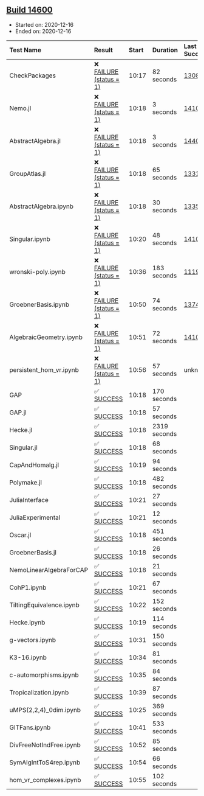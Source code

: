 ## [Build 14600](https://oscarci.mathematik.uni-kl.de/job/oscar/14600/)

* Started on: 2020-12-16
* Ended on: 2020-12-16

| Test Name    | Result | Start | Duration | Last Success | First Failure |
|:-------------|:-------|:------|:---------|:-------------|:--------------|
| CheckPackages | ❌ [FAILURE (status = 1)](https://oscarci.mathematik.uni-kl.de/job/oscar/14600/artifact/logs/build-14600/CheckPackages.log) | 10:17 | 82 seconds | [13085](https://oscarci.mathematik.uni-kl.de/job/oscar/13085/) | [13086](https://oscarci.mathematik.uni-kl.de/job/oscar/13086/) |
| Nemo.jl | ❌ [FAILURE (status = 1)](https://oscarci.mathematik.uni-kl.de/job/oscar/14600/artifact/logs/build-14600/Nemo.jl.log) | 10:18 | 3 seconds | [14101](https://oscarci.mathematik.uni-kl.de/job/oscar/14101/) | [14102](https://oscarci.mathematik.uni-kl.de/job/oscar/14102/) |
| AbstractAlgebra.jl | ❌ [FAILURE (status = 1)](https://oscarci.mathematik.uni-kl.de/job/oscar/14600/artifact/logs/build-14600/AbstractAlgebra.jl.log) | 10:18 | 3 seconds | [14405](https://oscarci.mathematik.uni-kl.de/job/oscar/14405/) | [14406](https://oscarci.mathematik.uni-kl.de/job/oscar/14406/) |
| GroupAtlas.jl | ❌ [FAILURE (status = 1)](https://oscarci.mathematik.uni-kl.de/job/oscar/14600/artifact/logs/build-14600/GroupAtlas.jl.log) | 10:18 | 65 seconds | [13311](https://oscarci.mathematik.uni-kl.de/job/oscar/13311/) | [13312](https://oscarci.mathematik.uni-kl.de/job/oscar/13312/) |
| AbstractAlgebra.ipynb | ❌ [FAILURE (status = 1)](https://oscarci.mathematik.uni-kl.de/job/oscar/14600/artifact/logs/build-14600/AbstractAlgebra.ipynb.log) | 10:18 | 30 seconds | [13355](https://oscarci.mathematik.uni-kl.de/job/oscar/13355/) | [13356](https://oscarci.mathematik.uni-kl.de/job/oscar/13356/) |
| Singular.ipynb | ❌ [FAILURE (status = 1)](https://oscarci.mathematik.uni-kl.de/job/oscar/14600/artifact/logs/build-14600/Singular.ipynb.log) | 10:20 | 48 seconds | [14101](https://oscarci.mathematik.uni-kl.de/job/oscar/14101/) | [14102](https://oscarci.mathematik.uni-kl.de/job/oscar/14102/) |
| wronski-poly.ipynb | ❌ [FAILURE (status = 1)](https://oscarci.mathematik.uni-kl.de/job/oscar/14600/artifact/logs/build-14600/wronski-poly.ipynb.log) | 10:36 | 183 seconds | [11192](https://oscarci.mathematik.uni-kl.de/job/oscar/11192/) | [11193](https://oscarci.mathematik.uni-kl.de/job/oscar/11193/) |
| GroebnerBasis.ipynb | ❌ [FAILURE (status = 1)](https://oscarci.mathematik.uni-kl.de/job/oscar/14600/artifact/logs/build-14600/GroebnerBasis.ipynb.log) | 10:50 | 74 seconds | [13748](https://oscarci.mathematik.uni-kl.de/job/oscar/13748/) | [13749](https://oscarci.mathematik.uni-kl.de/job/oscar/13749/) |
| AlgebraicGeometry.ipynb | ❌ [FAILURE (status = 1)](https://oscarci.mathematik.uni-kl.de/job/oscar/14600/artifact/logs/build-14600/AlgebraicGeometry.ipynb.log) | 10:51 | 72 seconds | [14101](https://oscarci.mathematik.uni-kl.de/job/oscar/14101/) | [14102](https://oscarci.mathematik.uni-kl.de/job/oscar/14102/) |
| persistent_hom_vr.ipynb | ❌ [FAILURE (status = 1)](https://oscarci.mathematik.uni-kl.de/job/oscar/14600/artifact/logs/build-14600/persistent_hom_vr.ipynb.log) | 10:56 | 57 seconds | unknown | unknown |
| GAP | ✅ [SUCCESS](https://oscarci.mathematik.uni-kl.de/job/oscar/14600/artifact/logs/build-14600/GAP.log) | 10:18 | 170 seconds |  |  |
| GAP.jl | ✅ [SUCCESS](https://oscarci.mathematik.uni-kl.de/job/oscar/14600/artifact/logs/build-14600/GAP.jl.log) | 10:18 | 57 seconds |  |  |
| Hecke.jl | ✅ [SUCCESS](https://oscarci.mathematik.uni-kl.de/job/oscar/14600/artifact/logs/build-14600/Hecke.jl.log) | 10:18 | 2319 seconds |  |  |
| Singular.jl | ✅ [SUCCESS](https://oscarci.mathematik.uni-kl.de/job/oscar/14600/artifact/logs/build-14600/Singular.jl.log) | 10:18 | 68 seconds |  |  |
| CapAndHomalg.jl | ✅ [SUCCESS](https://oscarci.mathematik.uni-kl.de/job/oscar/14600/artifact/logs/build-14600/CapAndHomalg.jl.log) | 10:19 | 94 seconds |  |  |
| Polymake.jl | ✅ [SUCCESS](https://oscarci.mathematik.uni-kl.de/job/oscar/14600/artifact/logs/build-14600/Polymake.jl.log) | 10:18 | 482 seconds |  |  |
| JuliaInterface | ✅ [SUCCESS](https://oscarci.mathematik.uni-kl.de/job/oscar/14600/artifact/logs/build-14600/JuliaInterface.log) | 10:21 | 27 seconds |  |  |
| JuliaExperimental | ✅ [SUCCESS](https://oscarci.mathematik.uni-kl.de/job/oscar/14600/artifact/logs/build-14600/JuliaExperimental.log) | 10:21 | 12 seconds |  |  |
| Oscar.jl | ✅ [SUCCESS](https://oscarci.mathematik.uni-kl.de/job/oscar/14600/artifact/logs/build-14600/Oscar.jl.log) | 10:18 | 451 seconds |  |  |
| GroebnerBasis.jl | ✅ [SUCCESS](https://oscarci.mathematik.uni-kl.de/job/oscar/14600/artifact/logs/build-14600/GroebnerBasis.jl.log) | 10:18 | 26 seconds |  |  |
| NemoLinearAlgebraForCAP | ✅ [SUCCESS](https://oscarci.mathematik.uni-kl.de/job/oscar/14600/artifact/logs/build-14600/NemoLinearAlgebraForCAP.log) | 10:18 | 21 seconds |  |  |
| CohP1.ipynb | ✅ [SUCCESS](https://oscarci.mathematik.uni-kl.de/job/oscar/14600/artifact/logs/build-14600/CohP1.ipynb.log) | 10:21 | 67 seconds |  |  |
| TiltingEquivalence.ipynb | ✅ [SUCCESS](https://oscarci.mathematik.uni-kl.de/job/oscar/14600/artifact/logs/build-14600/TiltingEquivalence.ipynb.log) | 10:22 | 152 seconds |  |  |
| Hecke.ipynb | ✅ [SUCCESS](https://oscarci.mathematik.uni-kl.de/job/oscar/14600/artifact/logs/build-14600/Hecke.ipynb.log) | 10:19 | 114 seconds |  |  |
| g-vectors.ipynb | ✅ [SUCCESS](https://oscarci.mathematik.uni-kl.de/job/oscar/14600/artifact/logs/build-14600/g-vectors.ipynb.log) | 10:31 | 150 seconds |  |  |
| K3-16.ipynb | ✅ [SUCCESS](https://oscarci.mathematik.uni-kl.de/job/oscar/14600/artifact/logs/build-14600/K3-16.ipynb.log) | 10:34 | 81 seconds |  |  |
| c-automorphisms.ipynb | ✅ [SUCCESS](https://oscarci.mathematik.uni-kl.de/job/oscar/14600/artifact/logs/build-14600/c-automorphisms.ipynb.log) | 10:35 | 84 seconds |  |  |
| Tropicalization.ipynb | ✅ [SUCCESS](https://oscarci.mathematik.uni-kl.de/job/oscar/14600/artifact/logs/build-14600/Tropicalization.ipynb.log) | 10:39 | 87 seconds |  |  |
| uMPS(2,2,4)_0dim.ipynb | ✅ [SUCCESS](https://oscarci.mathematik.uni-kl.de/job/oscar/14600/artifact/logs/build-14600/uMPS-2-2-4-_0dim.ipynb.log) | 10:25 | 369 seconds |  |  |
| GITFans.ipynb | ✅ [SUCCESS](https://oscarci.mathematik.uni-kl.de/job/oscar/14600/artifact/logs/build-14600/GITFans.ipynb.log) | 10:41 | 533 seconds |  |  |
| DivFreeNotIndFree.ipynb | ✅ [SUCCESS](https://oscarci.mathematik.uni-kl.de/job/oscar/14600/artifact/logs/build-14600/DivFreeNotIndFree.ipynb.log) | 10:52 | 85 seconds |  |  |
| SymAlgIntToS4rep.ipynb | ✅ [SUCCESS](https://oscarci.mathematik.uni-kl.de/job/oscar/14600/artifact/logs/build-14600/SymAlgIntToS4rep.ipynb.log) | 10:54 | 66 seconds |  |  |
| hom_vr_complexes.ipynb | ✅ [SUCCESS](https://oscarci.mathematik.uni-kl.de/job/oscar/14600/artifact/logs/build-14600/hom_vr_complexes.ipynb.log) | 10:55 | 102 seconds |  |  |
